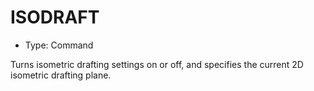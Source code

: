 # ISODRAFT

- Type: Command

Turns isometric drafting settings on or off, and specifies the current 2D isometric drafting plane.
